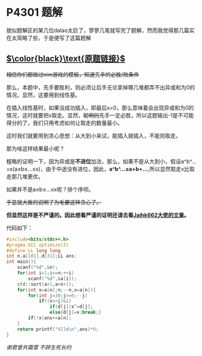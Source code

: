 # P4301 题解

貌似题解区的某几位dalao太巨了，寥寥几笔就写完了题解，然而我觉得那几篇实在太简略了些，于是便写了这篇题解

## [$\color{black}\text{原题链接}$](https://www.luogu.com.cn/problem/P4301)

~~相信你们都做过nim游戏的模板，知道先手的必胜/败条件~~

那么，本题中，先手要胜利，则必须让后手无论拿掉哪几堆都弄不出异或和为0的情况。显然，这要用到线性基。

在插入线性基时，如果没成功插入，即最后x=0，那么意味着会出现异或和为0的情况，这时就要把x取走。显然，~~聪明的~~先手一定必胜，所以这题输出-1是不可能得分的了，我们只用考虑如何让取走的数量最小。

这时我们就要用到贪心思想：从大到小来试，能插入就插入，不能则取走。

那为啥这样结果最小呢？

粗略的证明一下，因为异或是**不进位**加法，那么，如果不是从大到小，假设a^b^…=x(a≤b≤...≤x)，由于中途没有进位，因此，**a^b^…≤a+b+...**,所以显然取走x比取走那几堆更优。

如果并不是a≤b≤...≤x呢？排个序呗。

~~于是就大致的说明了为毛要这样贪心了。~~

**但显然这样是不严谨的。因此想看严谨的证明还请去看[Jaihk662大佬的文章](https://blog.csdn.net/Jaihk662/article/details/75050313)。**

代码如下：
```cpp
#include<bits/stdc++.h>
#pragma GCC optimize(3)
#define LL long long
int n,a[101],d[31];LL ans;
int main(){
	scanf("%d",&n);
	for(int i=1;i<=n;++i)
		scanf("%d",&a[i]);
	std::sort(a+1,a+n+1);
	for(int x=a[n];n;--n,x=a[n]){
		for(int j=30;j>=0;--j)
			if((x>>j)&1)
				if(d[j])x^=d[j];
				else{d[j]=x;break;}
		if(!x)ans+=a[n];
	}
	return printf("%lld\n",ans)*0;
}
```
_谢君曾共霜雪 不辞生死长约_